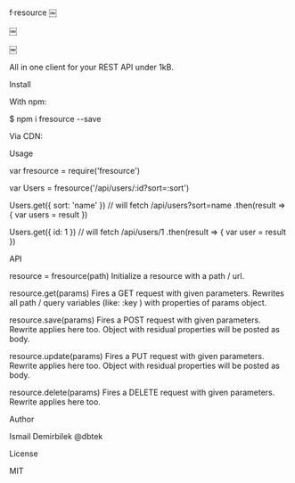 
f·resource
￼

￼

￼

All in one client for your REST API under 1kB.

Install

With npm:

$ npm i fresource --save



Via CDN:

<script src="https://unpkg.com/fresource/dist/fresource.js"></script>



Usage

var fresource = require('fresource')

var Users = fresource('/api/users/:id?sort=:sort')

Users.get({ sort: 'name' }) // will fetch /api/users?sort=name
  .then(result => {
    var users = result
  })

Users.get({ id: 1 }) // will fetch /api/users/1
  .then(result => {
    var user = result
  })



API

resource = fresource(path)
Initialize a resource with a path / url.

resource.get(params)
Fires a GET request with given parameters. Rewrites all path / query variables (like: :key ) with properties of params object.

resource.save(params)
Fires a POST request with given parameters. Rewrite applies here too. Object with residual properties will be posted as body.

resource.update(params)
Fires a PUT request with given parameters. Rewrite applies here too. Object with residual properties will be posted as body.

resource.delete(params)
Fires a DELETE request with given parameters. Rewrite applies here too.

Author

Ismail Demirbilek @dbtek

License

MIT